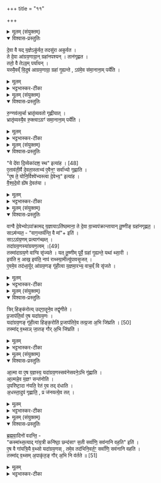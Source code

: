 +++
title = "११"

+++

<details><summary>मूलम् (संयुक्तम्)</summary>

दे॒वा वै यद्य॒ज्ञेऽकु॑र्वत॒ तदसु॑रा अकुर्वत॒ ते दे॒वा आ॑ग्रय॒णाग्रा॒न्ग्रहा॑नपश्य॒न्तान॑गृह्णत॒ ततो॒ वै तेऽग्र॒म्पर्या॑य॒न्यस्यै॒वव्ँवि॒दुष॑ आग्रय॒णाग्रा॒ ग्रहा॑ गृ॒ह्यन्तेऽग्र॑मे॒व स॑मा॒नाना॒म्पर्ये॑ति
</details>

<details open><summary>विश्वास-प्रस्तुतिः</summary>

दे॒वा वै यद् य॒ज्ञेऽकु॑र्वत॒ तदसु॑रा अकुर्वत ।  
ते दे॒वा आ॑ग्रय॒णाग्रा॒न् ग्रहा॑नपश्यन् । तान॑गृह्णत ।   
ततो॒ वै तेऽग्र॒म् पर्या॑यन् ।  
यस्यै॒वव्ँ वि॒दुष॑ आग्रय॒णाग्रा॒ ग्रहा॑ गृ॒ह्यन्ते , ऽग्र॑मे॒व स॑मा॒नाना॒म् पर्ये॑ति ।  
</details>

<details><summary>मूलम्</summary>

दे॒वा वै यद् य॒ज्ञेऽकु॑र्वत॒ तदसु॑रा अकुर्वत ।  
ते दे॒वा आ॑ग्रय॒णाग्रा॒न् ग्रहा॑नपश्यन् । तान॑गृह्णत ।   
ततो॒ वै तेऽग्र॒म् पर्या॑यन् ।  
यस्यै॒वव्ँ वि॒दुष॑ आग्रय॒णाग्रा॒ ग्रहा॑ गृ॒ह्यन्ते , ऽग्र॑मे॒व स॑मा॒नाना॒म् पर्ये॑ति ।  
</details>

<details><summary>भट्टभास्कर-टीका</summary>

1देवा वा इत्यादि ॥ असुरा द्यावापृथिव्यसुवः(?) ते देवा आग्रयाणाग्रान् आग्रयणप्रथमान् ग्रहान् अपश्यन् तांश्चागृह्णन् । ततस्ते अग्रं प्राप्ताः । यस्यैवमित्यादि । गतम् ॥
</details>

<details><summary>मूलम् (संयुक्तम्)</summary>

रु॒ग्णव॑त्य॒र्चा भ्रातृ॑व्यवतो गृह्णीया॒द्भ्रातृ॑व्यस्यै॒व रु॒क्त्वाऽग्रꣳ॑ समा॒नाना॒म्पर्ये॑ति॒
</details>

<details open><summary>विश्वास-प्रस्तुतिः</summary>

रु॒ग्णव॑त्य॒र्चा भ्रातृ॑व्यवतो गृह्णीयात् ।  
भ्रातृ॑व्यस्यै॒व रु॒क्त्वाऽग्रꣳ॑ समा॒नाना॒म् पर्ये॑ति ।  
</details>

<details><summary>मूलम्</summary>

रु॒ग्णव॑त्य॒र्चा भ्रातृ॑व्यवतो गृह्णीयात् ।  
भ्रातृ॑व्यस्यै॒व रु॒क्त्वाऽग्रꣳ॑ समा॒नाना॒म् पर्ये॑ति ।  
</details>

<details><summary>भट्टभास्कर-टीका</summary>

2रुग्णवत्येति ॥ 'त्रिंशत्त्रयश्च' इत्यनया । रोगो रुग्णं रुजिधात्वर्थः, 'ओदितश्च' इति निष्ठानत्वम् । भ्रातृव्यस्यैव । 'रुजार्थानाम्' इति षष्ठी ॥
</details>

<details><summary>मूलम् (संयुक्तम्)</summary>

ये दे॑वा दि॒व्येका॑दश॒ स्थेत्या॑ह [48]  
ए॒ताव॑ती॒र्वै दे॒वता॒स्ताभ्य॑ ए॒वैन॒ꣳ॒ सर्वा॑भ्यो गृह्णात्ये॒ष ते॒ योनि॒र्विश्वे॑भ्यस्त्वा दे॒वेभ्य॒ इत्या॑ह वैश्वदे॒वो ह्ये॑ष दे॒वत॑या॒
</details>

<details open><summary>विश्वास-प्रस्तुतिः</summary>

"ये दे॑वा दि॒व्येका॑दश॒ स्थ" इत्या॑ह । [48]  
ए॒ताव॑ती॒र्वै दे॒वता॒स्ताभ्य॑ ए॒वैन॒ꣳ॒ सर्वा॑भ्यो गृह्णाति ।  
"ए॒ष ते॒ योनि॒र्विश्वे॑भ्यस्त्वा दे॒वेभ्य॒" इत्या॑ह ।  
वै॒श्व॒दे॒वो ह्ये॑ष दे॒वत॑या ।  
</details>

<details><summary>मूलम्</summary>

"ये दे॑वा दि॒व्येका॑दश॒ स्थ" इत्या॑ह । [48]  
ए॒ताव॑ती॒र्वै दे॒वता॒स्ताभ्य॑ ए॒वैन॒ꣳ॒ सर्वा॑भ्यो गृह्णाति ।  
"ए॒ष ते॒ योनि॒र्विश्वे॑भ्यस्त्वा दे॒वेभ्य॒" इत्या॑ह ।  
वै॒श्व॒दे॒वो ह्ये॑ष दे॒वत॑या ।  
</details>

<details><summary>भट्टभास्कर-टीका</summary>

3ये देवा इति ग्रहणमन्त्रः ॥ एतावतीर्वा इत्यादि । गतम् ॥+++(सम्पादकटिप्पनी - विस्तृतं व्याख्यानमन्यत्र मृग्यम् ।)+++
</details>

<details><summary>मूलम् (संयुक्तम्)</summary>

वाग्वै दे॒वेभ्योऽपा॑क्रामद्य॒ज्ञायाऽति॑ष्ठमाना॒ ते दे॒वा वा॒च्यप॑क्रान्तायान्तू॒ष्णीङ्ग्रहा॑नगृह्णत॒ साऽम॑न्यत॒ वाग॒न्तर्य॑न्ति॒ वै मेति॒ साग्र॑य॒णम्प्रत्याग॑च्छ॒त्तदा॑ग्रय॒णस्या॑ग्रयण॒त्वम् [49]  
तस्मा॑दाग्रय॒णे वाग्वि सृ॑ज्यते॒ यत्तू॒ष्णीम्पूर्वे॒ ग्रहा॑ गृ॒ह्यन्ते॒ यथा॑ थ्सा॒रीय॑ति म॒ आख॒ इय॑ति॒ नाप॑ राथ्स्या॒मीत्यु॑पावसृ॒जत्ये॒वमे॒व तद॑ध्व॒र्युरा॑ग्रय॒णङ्गृ॑ही॒त्वा य॒ज्ञमा॒रभ्य॒ वाच॒व्ँवि सृ॑जते॒
</details>

<details open><summary>विश्वास-प्रस्तुतिः</summary>

वाग्वै दे॒वेभ्योऽपा॑क्रामद् य॒ज्ञायाऽति॑ष्ठमाना॒ ते दे॒वा वा॒च्यप॑क्रान्तायान् तू॒ष्णीङ् ग्रहा॑नगृह्णत॒ ।   
साऽम॑न्यत॒ - "वाग॒न्तर्य॑न्ति॒ वै मा॑"+ इति॑ ।  
साऽऽग्र॑य॒णम् प्रत्याग॑च्छत् ।  
तदा॑ग्रय॒णस्या॑ग्रयण॒त्वम् ।[49]  
तस्मा॑दाग्रय॒णे वाग्वि सृ॑ज्यते ।
यत् तू॒ष्णीम् पूर्वे॒ ग्रहा॑ गृ॒ह्यन्ते॒ यथा॑ थ्सा॒री ।  
इय॑ति म॒ आख॒ इय॑ति॒ नाप॑ राथ्स्या॒मीत्यु॑पावसृ॒जत् ।  
ए॒वमे॒व तद॑ध्व॒र्युर् आ॑ग्रय॒णङ् गृ॑ही॒त्वा य॒ज्ञमा॒रभ्य॒ वाच॒व्ँ वि सृ॑जते ।  
</details>

<details><summary>मूलम्</summary>

वाग्वै दे॒वेभ्योऽपा॑क्रामद् य॒ज्ञायाऽति॑ष्ठमाना॒ ते दे॒वा वा॒च्यप॑क्रान्तायान् तू॒ष्णीङ् ग्रहा॑नगृह्णत॒ ।   
साऽम॑न्यत॒ - "वाग॒न्तर्य॑न्ति॒ वै मा॑"+ इति॑ ।  
साऽऽग्र॑य॒णम् प्रत्याग॑च्छत् ।  
तदा॑ग्रय॒णस्या॑ग्रयण॒त्वम् ।[49]  
तस्मा॑दाग्रय॒णे वाग्वि सृ॑ज्यते ।
यत् तू॒ष्णीम् पूर्वे॒ ग्रहा॑ गृ॒ह्यन्ते॒ यथा॑ थ्सा॒री ।  
इय॑ति म॒ आख॒ इय॑ति॒ नाप॑ राथ्स्या॒मीत्यु॑पावसृ॒जत् ।  
ए॒वमे॒व तद॑ध्व॒र्युर् आ॑ग्रय॒णङ् गृ॑ही॒त्वा य॒ज्ञमा॒रभ्य॒ वाच॒व्ँ वि सृ॑जते ।  
</details>

<details><summary>भट्टभास्कर-टीका</summary>

4वाग्वा इत्यादि ॥ यज्ञार्थमात्मानमप्रकाशयन्ती अप्रकाशनार्थं देवेभ्योपाक्रामत् । अथ देवा वाच्यपक्रान्तायामपगतायां वागभावात्तूष्णीमुपांशु ग्रहान् अगृह्णत मन्त्राम्नानसामर्थ्यात् सवनीय लक्षणवागभावोपि विवक्षितः विकल्पस्यावार्यत्वात् । अथ सा वागमन्यत - अन्तर्यन्ति अन्तरिता त्यक्तां कुर्वन्ति मां देवा इति । अथ तथा मन्यमाना वागाग्रयणं प्रत्यागच्छत् । तस्मादद्यत्वेऽपि आग्रयणग्रहाणानन्तरं वाग्विसृज्यते यस्मात्पूर्वे ग्रहास्तूष्णीं गृह्यन्ते तदानीं वाग्विसृज्यते एतावन्तं कालं धारयित्वा अस्मिन् काले यद्विसर्जनं वाचः तत्र लौकिकं निदर्शनं दर्शयति - यथेत्यादि । त्सरी छद्मगतिः व्याधः । त्सर छद्मगतौ, ताच्छीलिको णिनिः स यथा इयति एतावत्यवकाशे मे मम आखः आखननीयो लक्ष्यस्थितिः। 'डो वक्तव्यः' इति डः । तस्मादवकाशे न अपरात्स्यामि नापराधी स्यां विसर्जनविषयाविषयविवेके अवधारणवागेवमुपावमृजति विमुञ्चति । एवमेव खलु तत् । किम्? यदाग्रयणं गृहीत्वा यज्ञमारभ्य प्रस्तुत्य वाचं विसृजते वाचो धारणविसर्जनविषयविवेकवानेतावन्तं कालं धारयित्वा इदानीं विसृजतीति । केचिदाहुः - असारी आखुग्राही आखुराखुरिति ॥
</details>

<details><summary>मूलम् (संयुक्तम्)</summary>

त्रिर्हिङ्क॑रोत्युद्गा॒तॄने॒व तद्वृ॑णीते प्र॒जाप॑ति॒र्वा ए॒ष यदा॑ग्रय॒णो यदा॑ग्रय॒णङ्गृ॑ही॒त्वा हि॑ङ्क॒रोति॑ प्र॒जाप॑तिरे॒व [50]  
तत्प्र॒जा अ॒भि जि॑घ्रति॒ तस्मा॑द्व॒थ्सञ्जा॒तङ्गौर॒भि जि॑घ्रत्य्
</details>

<details open><summary>विश्वास-प्रस्तुतिः</summary>

त्रिर् हिङ्क॑रोत्य् उद्गा॒तॄने॒व तद्वृ॑णीते ।  
प्र॒जाप॑ति॒र्वा ए॒ष यदा॑ग्रय॒णः ।  
यदा॑ग्रय॒णङ् गृ॑ही॒त्वा हि॑ङ्क॒रोति॑ प्र॒जाप॑तिरे॒व तत्प्र॒जा अ॒भि जि॑घ्रति । [50]  
तस्मा॑द् व॒थ्सञ् जा॒तङ् गौर् अ॒भि जि॑घ्रति ।  
</details>

<details><summary>मूलम्</summary>

त्रिर् हिङ्क॑रोत्य् उद्गा॒तॄने॒व तद्वृ॑णीते ।  
प्र॒जाप॑ति॒र्वा ए॒ष यदा॑ग्रय॒णः ।  
यदा॑ग्रय॒णङ् गृ॑ही॒त्वा हि॑ङ्क॒रोति॑ प्र॒जाप॑तिरे॒व तत्प्र॒जा अ॒भि जि॑घ्रति । [50]  
तस्मा॑द् व॒थ्सञ् जा॒तङ् गौर् अ॒भि जि॑घ्रति ।  
</details>

<details><summary>भट्टभास्कर-टीका</summary>

5त्रिरित्यादि ॥ हिंकारस्य कनीयस्त्वात् उद्गात्रा सारस्वती कृता भवति । प्रजापतिरित्यादि । अभिघ्राणं मूर्ध्नि घ्राणम् । प्रजापतिर्भूत्वा गौरिव वत्सं मूर्ध्नि प्रजा जिघ्रति । तस्मादित्यादि । गतम् ॥
</details>

<details><summary>मूलम् (संयुक्तम्)</summary>

आ॒त्मा वा ए॒ष य॒ज्ञस्य॒ यदा॑ग्रय॒णस्सव॑नेसवने॒ऽभि गृ॑ह्णात्या॒त्मन्ने॒व य॒ज्ञꣳ सन्त॑नोत्यु॒परि॑ष्टा॒दा न॑यति॒ रेत॑ ए॒व तद्द॑धात्य॒धस्ता॒दुप॑ गृह्णाति॒ प्र ज॑नयत्ये॒व तद्
</details>

<details open><summary>विश्वास-प्रस्तुतिः</summary>

आ॒त्मा वा ए॒ष य॒ज्ञस्य॒ यदा॑ग्रय॒णस्सव॑नेसवने॒ऽभि गृ॑ह्णाति ।  
आ॒त्मन्ने॒व य॒ज्ञꣳ सन्त॑नोति ।  
उ॒परि॑ष्टा॒दा न॑यति॒ रेत॑ ए॒व तद् द॑धाति ।  
अ॒धस्ता॒दुप॑ गृह्णाति॒ , प्र ज॑नयत्ये॒व तत् ।  
</details>

<details><summary>मूलम्</summary>

आ॒त्मा वा ए॒ष य॒ज्ञस्य॒ यदा॑ग्रय॒णस्सव॑नेसवने॒ऽभि गृ॑ह्णाति ।  
आ॒त्मन्ने॒व य॒ज्ञꣳ सन्त॑नोति ।  
उ॒परि॑ष्टा॒दा न॑यति॒ रेत॑ ए॒व तद् द॑धाति ।  
अ॒धस्ता॒दुप॑ गृह्णाति॒ , प्र ज॑नयत्ये॒व तत् ।  
</details>

<details><summary>भट्टभास्कर-टीका</summary>

6आत्मा वा इत्यादि ॥ आत्मनि यज्ञमविच्छिन्नं करोति । सवनत्रयव्याप्त्या आत्मवत्तया यज्ञमविच्छिन्नं करोति । उपरिष्टादित्यादि । दशापवित्रस्योपरि सोममानयति तेन रेत एव दधाति रेत एव सिक्तं भवति । अधस्ताद्दशापवित्रस्य स्रवन्तीं धारामुपगृह्णाति सामीप्येन गृह्णाति तेन निहितं रेतः प्रजनयति प्रजात्वेन परिणतं करोति ॥
</details>

<details><summary>मूलम् (संयुक्तम्)</summary>

ब्र॑ह्मवा॒दिनो॑ वदन्ति॒ कस्मा॑थ्स॒त्याद्गा॑य॒त्री कनि॑ष्ठा॒ छन्द॑साꣳ स॒ती सर्वा॑णि॒ सव॑नानि वह॒तीत्ये॒ष वै गा॑यत्रि॒यै व॒थ्सो यदा॑ग्रय॒णस्तमे॒व तद॑भिनि॒वर्त॒ꣳ॒ सर्वा॑णि॒ सव॑नानि वहति॒ तस्मा॑द्व॒थ्सम॒पाकृ॑त॒ङ्गौर॒भि नि व॑र्तते ॥ [51]  
</details>

<details open><summary>विश्वास-प्रस्तुतिः</summary>

ब्र॒ह्म॒वा॒दिनो॑ वदन्ति॒ -  
"कस्मा॑थ्स॒त्याद् गा॑य॒त्री कनि॑ष्ठा॒ छन्द॑साꣳ स॒ती सर्वा॑णि॒ सव॑नानि वह॒ति" इति॑ ।  
ए॒ष वै गा॑यत्रि॒यै व॒थ्सो यदा॑ग्रय॒णस् , तमे॒व तद॑भिनि॒वर्त॒ꣳ॒ सर्वा॑णि॒ सव॑नानि वहति ।  
तस्मा॑द् व॒थ्सम् अ॒पाकृ॑त॒ङ् गौर् अ॒भि नि व॑र्तते ॥ [51]  
</details>

<details><summary>मूलम्</summary>

ब्र॒ह्म॒वा॒दिनो॑ वदन्ति॒ -  
"कस्मा॑थ्स॒त्याद् गा॑य॒त्री कनि॑ष्ठा॒ छन्द॑साꣳ स॒ती सर्वा॑णि॒ सव॑नानि वह॒ति" इति॑ ।  
ए॒ष वै गा॑यत्रि॒यै व॒थ्सो यदा॑ग्रय॒णस् , तमे॒व तद॑भिनि॒वर्त॒ꣳ॒ सर्वा॑णि॒ सव॑नानि वहति ।  
तस्मा॑द् व॒थ्सम् अ॒पाकृ॑त॒ङ् गौर् अ॒भि नि व॑र्तते ॥ [51]  
</details>

<details><summary>भट्टभास्कर-टीका</summary>

7ब्रह्मवादिन इत्यादि ॥ कनिष्ठा अल्पतमा सर्वाणि सवनानि प्राप्य वर्तते । उत्तरं - एष इत्यादि । आग्रयण एव गायत्र्या वत्सस्थानीयः । तस्मात्तमाग्रयणमेवाभिनिवृत्तं अभिनिर्वृत्याभिनिर्वृत्य आभिमुख्येन निवृत्तमाना सर्वेषु व्याप्रियते तस्य सर्वेषु सवनेषु गृह्यमाणत्वात् । वत्समभिनिवर्तमानेव आयाति । तदेवाह - तस्मादिति । तस्मादद्यत्वेऽपि वत्समपाकृतं मातृसकाशादपनीतं सा गौरभिनिवर्तते स यत्रयत्र नीयते तत्रतत्राभिनिवर्तते आभिमुख्येन वर्तते ॥

इति श्रीभट्टभास्करमिश्रविरचिते ज्ञानयज्ञाख्ये यजुर्वेदभाष्ये षष्ठे काण्डे चतुर्थे प्रश्ने एकादशोनुवाकः ॥

प्रश्नश्च समाप्तः ॥  

</details>